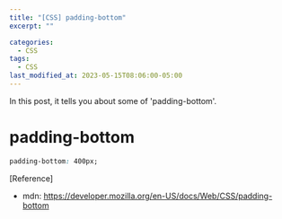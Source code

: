 ```yaml
---
title: "[CSS] padding-bottom"
excerpt: ""

categories:
  - CSS
tags:
  - CSS
last_modified_at: 2023-05-15T08:06:00-05:00
---
```


In this post, it tells you about some of 'padding-bottom'.

# padding-bottom

```css
padding-bottom: 400px;
```

[Reference]

- mdn: <https://developer.mozilla.org/en-US/docs/Web/CSS/padding-bottom>

